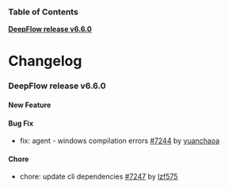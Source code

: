 ### Table of Contents

**[DeepFlow release v6.6.0](#v6.6.0)**<br/>

# Changelog

### <a id="v6.6.0"></a>DeepFlow release v6.6.0

#### New Feature

#### Bug Fix
* fix: agent - windows compilation errors [#7244](https://github.com/deepflowio/deepflow/pull/7244) by [yuanchaoa](https://github.com/yuanchaoa)


#### Chore
* chore: update cli dependencies [#7247](https://github.com/deepflowio/deepflow/pull/7247) by [lzf575](https://github.com/lzf575)
